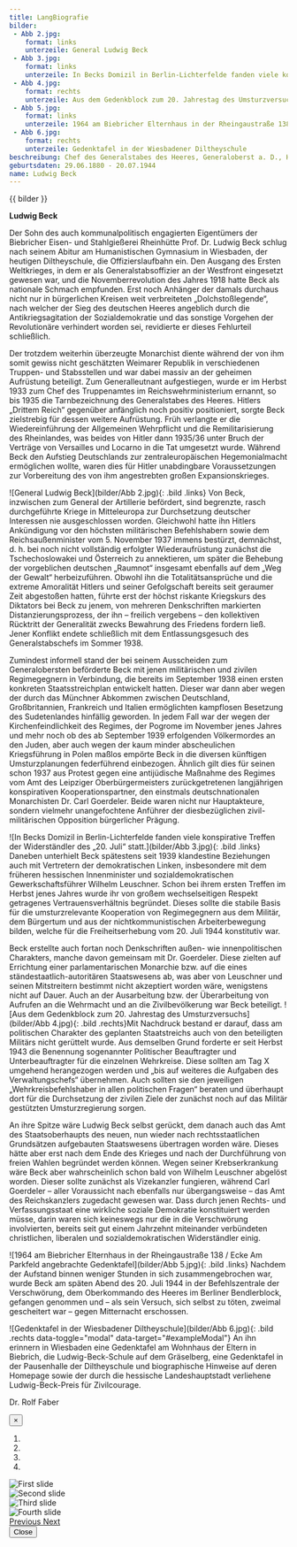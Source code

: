 ```yaml
---
title: LangBiografie
bilder:
 - Abb 2.jpg:
    format: links
    unterzeile: General Ludwig Beck
 - Abb 3.jpg:
    format: links
    unterzeile: In Becks Domizil in Berlin-Lichterfelde fanden viele konspirative Treffen der Widerständler des „20. Juli“ statt.
 - Abb 4.jpg:
    format: rechts
    unterzeile: Aus dem Gedenkblock zum 20. Jahrestag des Umsturzversuchs
 - Abb 5.jpg:
    format: links
    unterzeile: 1964 am Biebricher Elternhaus in der Rheingaustraße 138 / Ecke Am Parkfeld angebrachte Gedenktafel
 - Abb 6.jpg:
    format: rechts
    unterzeile: Gedenktafel in der Wiesbadener Diltheyschule
beschreibung: Chef des Generalstabes des Heeres, Generaloberst a. D., Haupt der militärisch-bürgerlichen Opposition, designiertes Staatsoberhaupt der Verschwörer des „20. Juli"
geburtsdaten: 29.06.1880 - 20.07.1944
name: Ludwig Beck
---
```


{{ bilder }}

**Ludwig Beck**

Der Sohn des auch kommunalpolitisch engagierten Eigentümers der
Biebricher Eisen- und Stahlgießerei Rheinhütte Prof. Dr. Ludwig Beck
schlug nach seinem Abitur am Humanistischen Gymnasium in Wiesbaden, der
heutigen Diltheyschule, die Offizierslaufbahn ein. Den Ausgang des
Ersten Weltkrieges, in dem er als Generalstabsoffizier an der Westfront
eingesetzt gewesen war, und die Novemberrevolution des Jahres 1918 hatte
Beck als nationale Schmach empfunden. Erst noch Anhänger der damals
durchaus nicht nur in bürgerlichen Kreisen weit verbreiteten
„Dolchstoßlegende“, nach welcher der Sieg des deutschen Heeres angeblich
durch die Antikriegsagitation der Sozialdemokratie und das sonstige
Vorgehen der Revolutionäre verhindert worden sei, revidierte er dieses
Fehlurteil schließlich.

Der trotzdem weiterhin überzeugte Monarchist diente während der von ihm
somit gewiss nicht geschätzten Weimarer Republik in verschiedenen
Truppen- und Stabsstellen und war dabei massiv an der geheimen
Aufrüstung beteiligt. Zum Generalleutnant aufgestiegen, wurde er im
Herbst 1933 zum Chef des Truppenamtes im Reichswehrministerium ernannt,
so bis 1935 die Tarnbezeichnung des Generalstabes des Heeres. Hitlers
„Drittem Reich“ gegenüber anfänglich noch positiv positioniert, sorgte
Beck zielstrebig für dessen weitere Aufrüstung. Früh verlangte er die
Wiedereinführung der Allgemeinen Wehrpflicht und die Remilitarisierung
des Rheinlandes, was beides von Hitler dann 1935/36 unter Bruch der
Verträge von Versailles und Locarno in die Tat umgesetzt wurde. Während
Beck den Aufstieg Deutschlands zur zentraleuropäischen Hegemonialmacht
ermöglichen wollte, waren dies für Hitler unabdingbare Voraussetzungen
zur Vorbereitung des von ihm angestrebten großen Expansionskrieges.

![General Ludwig Beck](bilder/Abb 2.jpg){: .bild .links}
Von Beck, inzwischen zum General der Artillerie befördert, sind
begrenzte, rasch durchgeführte Kriege in Mitteleuropa zur Durchsetzung
deutscher Interessen nie ausgeschlossen worden. Gleichwohl hatte ihn
Hitlers Ankündigung vor den höchsten militärischen Befehlshabern sowie
dem Reichsaußenminister vom 5. November 1937 immens bestürzt, demnächst,
d. h. bei noch nicht vollständig erfolgter Wiederaufrüstung zunächst die
Tschechoslowakei und Österreich zu annektieren, um später die Behebung
der vorgeblichen deutschen „Raumnot“ insgesamt ebenfalls auf dem „Weg
der Gewalt“ herbeizuführen. Obwohl ihn die Totalitätsansprüche und die
extreme Amoralität Hitlers und seiner Gefolgschaft bereits seit geraumer
Zeit abgestoßen hatten, führte erst der höchst riskante Kriegskurs des
Diktators bei Beck zu jenem, von mehreren Denkschriften markierten
Distanzierungsprozess, der ihn – freilich vergebens – den kollektiven
Rücktritt der Generalität zwecks Bewahrung des Friedens fordern ließ.
Jener Konflikt endete schließlich mit dem Entlassungsgesuch des
Generalstabschefs im Sommer 1938.

Zumindest informell stand der bei seinem Ausscheiden zum Generalobersten
beförderte Beck mit jenen militärischen und zivilen Regimegegnern in
Verbindung, die bereits im September 1938 einen ersten konkreten
Staatsstreichplan entwickelt hatten. Dieser war dann aber wegen der
durch das Münchner Abkommen zwischen Deutschland, Großbritannien,
Frankreich und Italien ermöglichten kampflosen Besetzung des
Sudetenlandes hinfällig geworden. In jedem Fall war der wegen der
Kirchenfeindlichkeit des Regimes, der Pogrome im November jenes Jahres
und mehr noch ob des ab September 1939 erfolgenden Völkermordes an den
Juden, aber auch wegen der kaum minder abscheulichen Kriegsführung in
Polen maßlos empörte Beck in die diversen künftigen Umsturzplanungen
federführend einbezogen. Ähnlich gilt dies für seinen schon 1937 aus
Protest gegen eine antijüdische Maßnahme des Regimes vom Amt des
Leipziger Oberbürgermeisters zurückgetretenen langjährigen konspirativen
Kooperationspartner, den einstmals deutschnationalen Monarchisten Dr.
Carl Goerdeler. Beide waren nicht nur Hauptakteure, sondern vielmehr
unangefochtene Anführer der diesbezüglichen zivil-militärischen
Opposition bürgerlicher Prägung.

![In Becks Domizil in Berlin-Lichterfelde fanden viele
konspirative Treffen der Widerständler des „20. Juli“ statt.](bilder/Abb 3.jpg){: .bild .links}
Daneben unterhielt Beck spätestens seit 1939 klandestine Beziehungen
auch mit Vertretern der demokratischen Linken, insbesondere mit dem
früheren hessischen Innenminister und sozialdemokratischen
Gewerkschaftsführer Wilhelm Leuschner. Schon bei ihrem ersten Treffen im
Herbst jenes Jahres wurde ihr von großem wechselseitigen Respekt
getragenes Vertrauensverhältnis begründet. Dieses sollte die stabile
Basis für die umsturzrelevante Kooperation von Regimegegnern aus dem
Militär, dem Bürgertum und aus der nichtkommunistischen Arbeiterbewegung
bilden, welche für die Freiheitserhebung vom 20. Juli 1944 konstitutiv
war.

Beck erstellte auch fortan noch Denkschriften außen- wie
innenpolitischen Charakters, manche davon gemeinsam mit Dr. Goerdeler.
Diese zielten auf Errichtung einer parlamentarischen Monarchie bzw. auf
die eines ständestaatlich-autoritären Staatswesens ab, was aber von
Leuschner und seinen Mitstreitern bestimmt nicht akzeptiert worden wäre,
wenigstens nicht auf Dauer. Auch an der Ausarbeitung bzw. der
Überarbeitung von Aufrufen an die Wehrmacht und an die Zivilbevölkerung
war Beck beteiligt. ![Aus dem Gedenkblock zum 20. Jahrestag des Umsturzversuchs](bilder/Abb 4.jpg){: .bild .rechts}Mit Nachdruck bestand er darauf, dass am politischen
Charakter des geplanten Staatstreichs auch von den beteiligten Militärs
nicht gerüttelt wurde. Aus demselben Grund forderte er seit Herbst 1943
die Benennung sogenannter Politischer Beauftragter und Unterbeauftragter
für die einzelnen Wehrkreise. Diese sollten am Tag X umgehend
herangezogen werden und „bis auf weiteres die Aufgaben des
Verwaltungschefs“ übernehmen. Auch sollten sie den jeweiligen
„Wehrkreisbefehlshaber in allen politischen Fragen“ beraten und
überhaupt dort für die Durchsetzung der zivilen Ziele der zunächst noch
auf das Militär gestützten Umsturzregierung sorgen.

An ihre Spitze wäre Ludwig Beck selbst gerückt, dem danach auch das Amt
des Staatsoberhaupts des neuen, nun wieder nach rechtsstaatlichen
Grundsätzen aufgebauten Staatswesens übertragen worden wäre. Dieses
hätte aber erst nach dem Ende des Krieges und nach der Durchführung von
freien Wahlen begründet werden können. Wegen seiner Krebserkrankung wäre
Beck aber wahrscheinlich schon bald von Wilhelm Leuschner abgelöst
worden. Dieser sollte zunächst als Vizekanzler fungieren, während Carl
Goerdeler – aller Voraussicht nach ebenfalls nur übergangsweise – das
Amt des Reichskanzlers zugedacht gewesen war. Dass durch jenen Rechts-
und Verfassungsstaat eine wirkliche soziale Demokratie konstituiert
werden müsse, darin waren sich keineswegs nur die in die Verschwörung
involvierten, bereits seit gut einem Jahrzehnt miteinander verbündeten
christlichen, liberalen und sozialdemokratischen Widerständler einig.

![1964 am Biebricher Elternhaus in der Rheingaustraße 138 / Ecke
Am Parkfeld angebrachte Gedenktafel](bilder/Abb 5.jpg){: .bild .links}
Nachdem der Aufstand binnen weniger Stunden in sich zusammengebrochen
war, wurde Beck am späten Abend des 20. Juli 1944 in der Befehlszentrale
der Verschwörung, dem Oberkommando des Heeres im Berliner Bendlerblock,
gefangen genommen und – als sein Versuch, sich selbst zu töten, zweimal
gescheitert war – gegen Mitternacht erschossen.

![Gedenktafel in der Wiesbadener Diltheyschule](bilder/Abb 6.jpg){: .bild .rechts  data-toggle="modal" data-target="#exampleModal"}
An ihn erinnern in Wiesbaden eine Gedenktafel am Wohnhaus der Eltern in
Biebrich, die Ludwig-Beck-Schule auf dem Gräselberg, eine Gedenktafel in
der Pausenhalle der Diltheyschule und biographische Hinweise auf deren
Homepage sowie der durch die hessische Landeshauptstadt verliehene
Ludwig-Beck-Preis für Zivilcourage.

Dr. Rolf Faber



<div class="modal fade" id="exampleModal" tabindex="-1" role="dialog" aria-hidden="true">
  <div class="modal-dialog" role="document">
    <div class="modal-content">
      <div class="modal-header">
        <button type="button" class="close" data-dismiss="modal" aria-label="Close">
          <span aria-hidden="true">&times;</span>
        </button>
      </div>
      <div class="modal-body">
        <div id="carouselExample" class="carousel slide" data-ride="carousel">
          <ol class="carousel-indicators">
            <li data-target="#carouselExample" data-slide-to="0" class="active"></li>
            <li data-target="#carouselExample" data-slide-to="1"></li>
            <li data-target="#carouselExample" data-slide-to="2"></li>
            <li data-target="#carouselExample" data-slide-to="3"></li>
          </ol>
          <div class="carousel-inner">
            <div class="carousel-item active">
              <img class="d-block w-100" src="https://images.unsplash.com/photo-1546853020-ca4909aef454?ixlib=rb-1.2.1&q=85&fm=jpg&crop=entropy&cs=srgb&ixid=eyJhcHBfaWQiOjE0NTg5fQ" alt="First slide">
            </div>
            <div class="carousel-item">
              <img class="d-block w-100" src="https://images.unsplash.com/photo-1546534505-d534e27ecb35?ixlib=rb-1.2.1&q=85&fm=jpg&crop=entropy&cs=srgb&ixid=eyJhcHBfaWQiOjE0NTg5fQ" alt="Second slide">
            </div>
            <div class="carousel-item">
              <img class="d-block w-100" src="https://images.unsplash.com/photo-1546111380-cfca9a43dd85?ixlib=rb-1.2.1&q=85&fm=jpg&crop=entropy&cs=srgb&ixid=eyJhcHBfaWQiOjE0NTg5fQ" alt="Third slide">
            </div>
            <div class="carousel-item">
              <img class="d-block w-100" src="https://images.unsplash.com/photo-1547288242-f3d375fc7b5f?ixlib=rb-1.2.1&q=85&fm=jpg&crop=entropy&cs=srgb&ixid=eyJhcHBfaWQiOjE0NTg5fQ" alt="Fourth slide">
            </div>
          </div>
          <a class="carousel-control-prev" href="#carouselExample" role="button" data-slide="prev">
            <span class="carousel-control-prev-icon" aria-hidden="true"></span>
            <span class="sr-only">Previous</span>
          </a>
          <a class="carousel-control-next" href="#carouselExample" role="button" data-slide="next">
            <span class="carousel-control-next-icon" aria-hidden="true"></span>
            <span class="sr-only">Next</span>
          </a>
        </div>
      </div>
      <div class="modal-footer">
        <button type="button" class="btn btn-secondary" data-dismiss="modal">Close</button>
      </div>
    </div>
  </div>
</div>